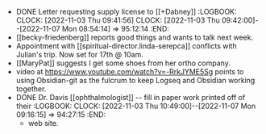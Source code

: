 - DONE Letter requesting supply license to [[+Dabney]]
  :LOGBOOK:
  CLOCK: [2022-11-03 Thu 09:41:56]
  CLOCK: [2022-11-03 Thu 09:42:00]--[2022-11-07 Mon 08:54:14] =>  95:12:14
  :END:
- [[becky-friedenberg]] reports good things and wants to talk next week.
- Appointment with [[spiritual-director.linda-serepca]] conflicts with Julian's trip. Now set for 17th @ 10am.
- [[MaryPat]] suggests I get some shoes from her ortho company.
- video at https://www.youtube.com/watch?v=-RrkJYME5Sg points to using Obsidian-git as the fulcrum to keep Logseq and Obsidian working together.
- DONE Dr. Davis [[ophthalmologist]] -- fill in paper work printed off of their
  :LOGBOOK:
  CLOCK: [2022-11-03 Thu 10:49:00]--[2022-11-07 Mon 09:16:15] =>  94:27:15
  :END:
	- web site.